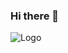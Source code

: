 ### Hi there 👋

![Logo](https://media4.giphy.com/media/6heBQSjt2IoA8/giphy.gif?cid=ecf05e47qvlrosjdovmicu9x3am3qinbpe7jt4beupgrp9pp&rid=giphy.gif&ct=g)

